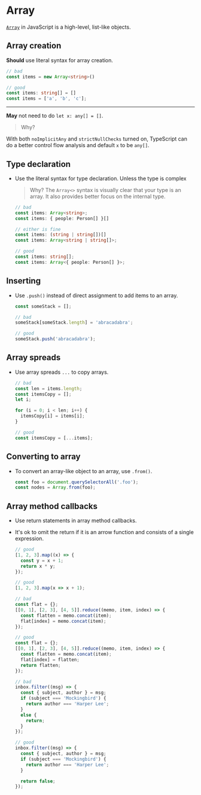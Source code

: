 # Array

[`Array`](<https://developer.mozilla.org/en-US/docs/Web/JavaScript/Reference/Global_Objects/Array>
) in JavaScript is a high-level, list-like objects.

## Array creation

**Should** use literal syntax for array creation.

```ts
// bad
const items = new Array<string>()

// good
const items: string[] = []
const items = ['a', 'b', 'c'];
```

---

**May** not need to do `let x: any[] = []`.

> Why?

With both `noImplicitAny` and `strictNullChecks` turned on,
TypeScript can do a better control flow analysis and default `x` to be `any[]`.

## Type declaration

- Use the literal syntax for type declaration. Unless the type is complex

  > Why? The `Array<>` syntax is visually clear that your type is an array.
  > It also provides better focus on the internal type.

  ```ts
  // bad
  const items: Array<string>;
  const items: { people: Person[] }[]

  // either is fine
  const items: (string | string[])[]
  const items: Array<string | string[]>;

  // good
  const items: string[];
  const items: Array<{ people: Person[] }>;
  ```

## Inserting

- Use `.push()` instead of direct assignment to add items to an array.

  ```typescript
  const someStack = [];

  // bad
  someStack[someStack.length] = 'abracadabra';

  // good
  someStack.push('abracadabra');
  ```

## Array spreads

- Use array spreads `...` to copy arrays.

  ```ts
  // bad
  const len = items.length;
  const itemsCopy = [];
  let i;

  for (i = 0; i < len; i++) {
    itemsCopy[i] = items[i];
  }

  // good
  const itemsCopy = [...items];
  ```

## Converting to array

- To convert an array-like object to an array, use `.from()`.

  ```ts
  const foo = document.querySelectorAll('.foo');
  const nodes = Array.from(foo);
  ```

## Array method callbacks

- Use return statements in array method callbacks.
- It's ok to omit the return if it is an arrow function and consists of a single expression.

  ```ts
  // good
  [1, 2, 3].map((x) => {
    const y = x + 1;
    return x * y;
  });

  // good
  [1, 2, 3].map(x => x + 1);

  // bad
  const flat = {};
  [[0, 1], [2, 3], [4, 5]].reduce((memo, item, index) => {
    const flatten = memo.concat(item);
    flat[index] = memo.concat(item);
  });

  // good
  const flat = {};
  [[0, 1], [2, 3], [4, 5]].reduce((memo, item, index) => {
    const flatten = memo.concat(item);
    flat[index] = flatten;
    return flatten;
  });

  // bad
  inbox.filter((msg) => {
    const { subject, author } = msg;
    if (subject === 'Mockingbird') {
      return author === 'Harper Lee';
    }
    else {
      return;
    }
  });

  // good
  inbox.filter((msg) => {
    const { subject, author } = msg;
    if (subject === 'Mockingbird') {
      return author === 'Harper Lee';
    }

    return false;
  });
  ```
